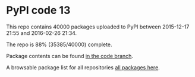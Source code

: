 # PyPI code 13

This repo contains 40000 packages uploaded to PyPI between 
2015-12-17 21:55 and 2016-02-26 21:34.

The repo is 88% (35385/40000) complete.

Package contents can be found [in the code branch](https://github.com/pypi-data/pypi-mirror-13/tree/code/packages).

A browsable package list for all repositories [all packages here](https://pypi-data.github.io/website/repositories/pypi-mirror-13).


